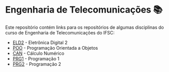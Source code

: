 # Engenharia de Telecomunicações 📚 

Este repositório contém links para os repositórios de algumas disciplinas do curso de Engenharia de Telecomunicações do IFSC:

- [ELD2](https://github.com/luizakuze/ELD2) - Eletrônica Digital 2
- [POO](https://github.com/luizakuze/POO) - Programação Orientada a Objetos
- [CAN](https://github.com/luizakuze/CAN) - Cálculo Numérico
- [PRG1](https://github.com/luizakuze/PRG1) - Programação 1
- [PRG2](https://github.com/luizakuze/PRG2) - Programação 2
